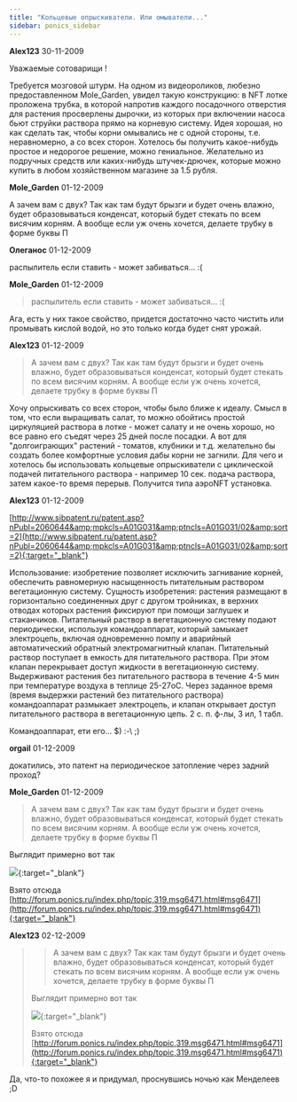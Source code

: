 ```yaml
---
title: "Кольцевые опрыскиватели. Или омыватели..."
sidebar: ponics_sidebar
---
```


**Alex123** 30-11-2009

Уважаемые сотоварищи !

Требуется мозговой штурм. На одном из видеороликов, любезно предоставленном Mole_Garden, увидел такую конструкцию: в NFT лотке проложена трубка, в которой напротив каждого посадочного отверстия для растения просверлены дырочки, из которых при включении насоса бьют струйки раствора прямо на корневую систему. Идея хорошая, но как сделать так, чтобы корни омывались не с одной стороны, т.е. неравномерно, а со всех сторон. Хотелось бы получить какое-нибудь простое и недорогое решение, можно гениальное. Желательно из подручных средств или каких-нибудь штучек-дрючек, которые можно купить в любом хозяйственном магазине за 1.5 рубля.


**Mole_Garden** 01-12-2009

А зачем вам с двух? Так как там будут брызги и будет очень влажно, будет образовываться конденсат, который будет стекать по всем висячим корням. А вообще если уж очень хочется, делаете трубку в форме буквы П


**Олеганос** 01-12-2009

распылитель если ставить - может забиваться... :(


**Mole_Garden** 01-12-2009

> распылитель если ставить - может забиваться... :(

Ага, есть у них такое свойство, придется достаточно часто чистить или промывать кислой водой, но это только когда будет снят урожай. 


**Alex123** 01-12-2009

> А зачем вам с двух? Так как там будут брызги и будет очень влажно, будет образовываться конденсат, который будет стекать по всем висячим корням. А вообще если уж очень хочется, делаете трубку в форме буквы П

Хочу опрыскивать со всех сторон, чтобы было ближе к идеалу. Смысл в том, что если выращивать салат, то можно обойтись простой циркуляцией раствора в лотке - может салату и не очень хорошо, но все равно его съедят через 25 дней после посадки. А вот для "долгоиграющих" растений - томатов, клубники и т.д. желательно бы создать более комфортные условия дабы корни не загнили. Для чего и хотелось бы использовать кольцевые опрыскиватели с циклической подачей питательного раствора - например 10 сек. подача раствора, затем какое-то время перерыв. Получится типа аэроNFT установка. 


**Alex123** 01-12-2009

[http://www.sibpatent.ru/patent.asp?nPubl=2060644&amp;mpkcls=A01G031&amp;ptncls=A01G031/02&amp;sort=2](http://www.sibpatent.ru/patent.asp?nPubl=2060644&amp;mpkcls=A01G031&amp;ptncls=A01G031/02&amp;sort=2){:target="_blank"}

Использование: изобретение позволяет исключить загнивание корней, обеспечить равномерную насыщенность питательным раствором вегетационную систему. Сущность изобретения: растения размещают в горизонтально соединенных друг с другом тройниках, в верхних отводах которых растения фиксируют при помощи заглушек и стаканчиков. Питательный раствор в вегетационную систему подают периодически, используя командоаппарат, который замыкает электроцепь, включая одновременно помпу и аварийный автоматический обратный электромагнитный клапан. Питательный раствор поступает в емкость для питательного раствора. При этом клапан перекрывает доступ жидкости в вегетационную систему. Выдерживают растения без питательного раствора в течение 4-5 мин при температуре воздуха в теплице 25-27oС. Через заданное время (время выдержки растений без питательного раствора) командоаппарат размыкает электроцепь, и клапан открывает доступ питательного раствора в вегетационную цепь. 2 с. п. ф-лы, 3 ил, 1 табл.

Командоаппарат, ети его... $) :-\ ;)


**orgail** 01-12-2009

докатились, это патент на периодическое затопление через задний проход?


**Mole_Garden** 01-12-2009

> А зачем вам с двух? Так как там будут брызги и будет очень влажно, будет образовываться конденсат, который будет стекать по всем висячим корням. А вообще если уж очень хочется, делаете трубку в форме буквы П

Выглядит примерно вот так

[![](http://s3.postimage.org/1b63aJ.jpg)](http://s3.postimage.org/1b63aJ.jpg){:target="_blank"}

Взято отсюда [http://forum.ponics.ru/index.php/topic,319.msg6471.html#msg6471](http://forum.ponics.ru/index.php/topic,319.msg6471.html#msg6471){:target="_blank"}


**Alex123** 02-12-2009

> > А зачем вам с двух? Так как там будут брызги и будет очень влажно, будет образовываться конденсат, который будет стекать по всем висячим корням. А вообще если уж очень хочется, делаете трубку в форме буквы П
> 
> Выглядит примерно вот так
> 
> [![](http://s3.postimage.org/1b63aJ.jpg)](http://s3.postimage.org/1b63aJ.jpg){:target="_blank"}
> 
> Взято отсюда [http://forum.ponics.ru/index.php/topic,319.msg6471.html#msg6471](http://forum.ponics.ru/index.php/topic,319.msg6471.html#msg6471){:target="_blank"}

Да, что-то похожее я и придумал, проснувшись ночью как Менделеев ;D


